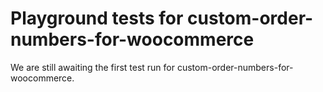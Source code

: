 # Playground tests for custom-order-numbers-for-woocommerce
We are still awaiting the first test run for custom-order-numbers-for-woocommerce.

